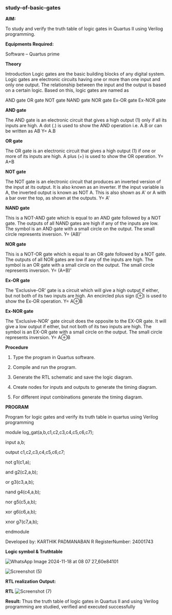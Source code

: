### study-of-basic-gates

**AIM:** 

To study and verify the truth table of logic gates in Quartus II using Verilog programming.

**Equipments Required:**

Software – Quartus prime 

**Theory**

Introduction Logic gates are the basic building blocks of any digital system. Logic gates are electronic circuits having one or more than one input and only one output. The relationship between the input and the output is based on a certain logic. Based on this, logic gates are named as

AND gate OR gate NOT gate NAND gate NOR gate Ex-OR gate Ex-NOR gate

**AND gate**

The AND gate is an electronic circuit that gives a high output (1) only if all its inputs are high. A dot (.) is used to show the AND operation i.e. A.B or can be written as AB
Y= A.B

**OR gate** 

The OR gate is an electronic circuit that gives a high output (1) if one or more of its inputs are high. A plus (+) is used to show the OR operation.
Y= A+B

**NOT gate**

The NOT gate is an electronic circuit that produces an inverted version of the input at its output. It is also known as an inverter. If the input variable is A, the inverted output is known as NOT A. This is also shown as A' or A with a bar over the top, as shown at the outputs.
Y= A'

**NAND gate**

This is a NOT-AND gate which is equal to an AND gate followed by a NOT gate. The outputs of all NAND gates are high if any of the inputs are low. The symbol is an AND gate with a small circle on the output. The small circle represents inversion.
Y= (AB)’

**NOR gate**

This is a NOT-OR gate which is equal to an OR gate followed by a NOT gate. The outputs of all NOR gates are low if any of the inputs are high. The symbol is an OR gate with a small circle on the output. The small circle represents inversion.
Y= (A+B)’

**Ex-OR gate**

The 'Exclusive-OR' gate is a circuit which will give a high output if either, but not both of its two inputs are high. An encircled plus sign (⊕) is used to show the Ex-OR operation.
Y= A⊕B

**Ex-NOR gate**

The 'Exclusive-NOR' gate circuit does the opposite to the EX-OR gate. It will give a low output if either, but not both of its two inputs are high. The symbol is an EX-OR gate with a small circle on the output. The small circle represents inversion.
Y= A⊕B

**Procedure** 

1.	Type the program in Quartus software.

2.	Compile and run the program.

3.	Generate the RTL schematic and save the logic diagram.

4.	Create nodes for inputs and outputs to generate the timing diagram.

5.	For different input combinations generate the timing diagram.


**PROGRAM**

Program for logic gates and verify its truth table in quartus using Verilog programming

module log_gat(a,b,c1,c2,c3,c4,c5,c6,c7);

input a,b;

output c1,c2,c3,c4,c5,c6,c7;

not g1(c1,a);

and g2(c2,a,b);

or g3(c3,a,b);

nand g4(c4,a,b);

nor g5(c5,a,b);

xor g6(c6,a,b);

xnor g7(c7,a,b);

endmodule


 Developed by: KARTHIK PADMANABAN R
 RegisterNumber: 24001743
 
  
**Logic symbol & Truthtable**


![WhatsApp Image 2024-11-18 at 08 07 27_60e84101](https://github.com/user-attachments/assets/4bb0e50d-bf23-4d80-8adb-4edce92b3fc5)

![Screenshot (5)](https://github.com/user-attachments/assets/d5101f39-4e74-487d-98c5-af090cc1aac1)


**RTL realization Output:** 

**RTL**
![Screenshot (7)](https://github.com/user-attachments/assets/d826b55b-b00c-4ee3-95ad-ad3fdbdf7839)

**Result:**
Thus the truth table of logic gates in Quartus II and using Verilog programming are studied, verified and executed 
successfully


